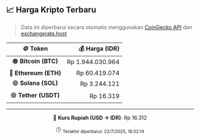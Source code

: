 

<!-- HARGA_KRIPTO -->
## 📈 Harga Kripto Terbaru

> Data ini diperbarui secara otomatis menggunakan [CoinGecko API](https://www.coingecko.com/) dan [exchangerate.host](https://exchangerate.host/)

<div align="center">

| 🪙 Token | 💰 Harga (IDR) |
|:------:|---------------:|
| 🟠 **Bitcoin (BTC)**   | Rp 1.944.030.964 |
| 🔵 **Ethereum (ETH)**  | Rp 60.419.074 |
| 🟣 **Solana (SOL)**    | Rp 3.244.121 |
| 🟢 **Tether (USDT)**   | Rp 16.319 |

---

💱 **Kurs Rupiah (USD → IDR)**: Rp 16.312

🕒 <sub>Terakhir diperbarui: 22/7/2025, 18.52.14</sub>

</div>
<!-- /HARGA_KRIPTO -->